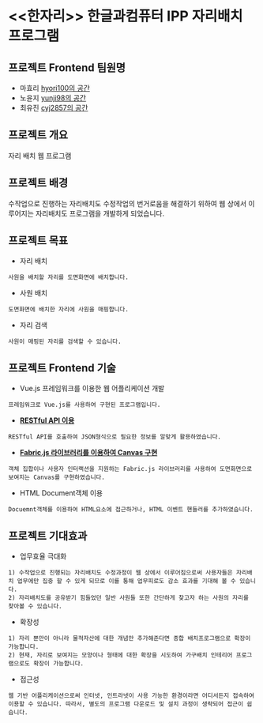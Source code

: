 # <<한자리>> 한글과컴퓨터 IPP 자리배치 프로그램  

## 프로젝트 Frontend 팀원명
- 마효리 [hyori100의 공간](https://github.com/hyori100)
- 노윤지 [yunji98의 공간](https://github.com/yunji98)
- 최유진 [cyj2857의 공간](https://github.com/cyj2857)


## 프로젝트 개요
자리 배치 웹 프로그램

## 프로젝트 배경
수작업으로 진행하는 자리배치도 수정작업의 번거로움을 해결하기 위하여 웹 상에서 이루어지는 자리배치도 프로그램을 개발하게 되었습니다.
## 프로젝트 목표
* 자리 배치
```
사원을 배치할 자리를 도면화면에 배치합니다. 
```
* 사원 배치
```
도면화면에 배치한 자리에 사원을 매핑합니다. 
```
* 자리 검색
```
사원이 매핑된 자리를 검색할 수 있습니다.   
```

## 프로젝트 Frontend 기술
* Vue.js 프레임워크를 이용한 웹 어플리케이션 개발
```
프레임워크로 Vue.js를 사용하여 구현된 프로그램입니다. 
```
* [**RESTful API 이용**](https://github.com/hyori100/HanzariProject/tree/master/frontendProject/src/store/modules)
```
RESTful API를 호출하여 JSON형식으로 필요한 정보를 알맞게 활용하였습니다. 
```
* [**Fabric.js 라이브러리를 이용하여 Canvas 구현**](https://github.com/hyori100/HanzariProject/blob/master/frontendProject/src/components/AssignSeats.vue)
```
객체 집합이나 사용자 인터랙션을 지원하는 Fabric.js 라이브러리를 사용하여 도면화면으로 보여지는 Canvas를 구현하였습니다.
```
* HTML Document객체 이용
```
Docuemnt객체를 이용하여 HTML요소에 접근하거나, HTML 이벤트 핸들러를 추가하였습니다. 
```

## 프로젝트 기대효과
* 업무효율 극대화
```
1) 수작업으로 진행되는 자리배치도 수정과정이 웹 상에서 이루어짐으로써 사용자들은 자리배치 업무에만 집중 할 수 있게 되므로 이를 통해 업무피로도 감소 효과를 기대해 볼 수 있습니다. 
2) 자리배치도를 공유받기 힘들었던 일반 사원들 또한 간단하게 찾고자 하는 사원의 자리를 찾아볼 수 있습니다. 
```

* 확장성 
```
1) 자리 뿐만이 아니라 물적자산에 대한 개념만 추가해준다면 종합 배치프로그램으로 확장이 가능합니다.
2) 현재, 자리로 보여지는 모양이나 형태에 대한 확장을 시도하여 가구배치 인테리어 프로그램으로도 확장이 가능합니다. 
```

* 접근성 
```
웹 기반 어플리케이션으로써 인터넷, 인트라넷이 사용 가능한 환경이라면 어디서든지 접속하여 이용할 수 있습니다. 따라서, 별도의 프로그램 다운로드 및 설치 과정이 생략되어 접근이 쉽습니다. 
```
